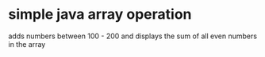 # simple java array operation

adds numbers between 100 - 200 and displays the sum of all even numbers in the array 
